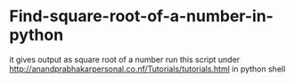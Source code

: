 # Find-square-root-of-a-number-in-python
it gives output as square root of a number
run this script under http://anandprabhakarpersonal.co.nf/Tutorials/tutorials.html in python shell
